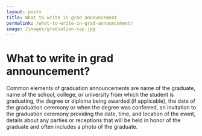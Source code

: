 ```yaml
---
layout: posts
title: What to write in grad announcement
permalink: /what-to-write-in-grad-announcement/
image: /images/graduation-cap.jpg
---
```


<h1>What to write in grad announcement?</h1>

<p>Common elements of graduation announcements are name of the graduate, name of the school, college, or university from which the student is graduating, the degree or diploma being awarded (if applicable), the date of the graduation ceremony or when the degree was conferred, an invitation to the graduation ceremony providing the date, time, and location of the event, details about any parties or receptions that will be held in honor of the graduate and often includes a photo of the graduate.</p>